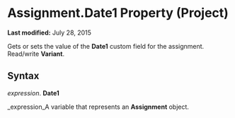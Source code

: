 
# Assignment.Date1 Property (Project)

 **Last modified:** July 28, 2015

Gets or sets the value of the  **Date1** custom field for the assignment. Read/write **Variant**.

## Syntax

 _expression_. **Date1**

 _expression_A variable that represents an  **Assignment** object.

